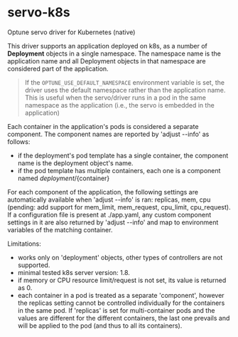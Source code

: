 # servo-k8s
Optune servo driver for Kubernetes (native)

This driver supports an application deployed on k8s, as a number of **Deployment** objects in a single namespace. The namespace name is the application name and all Deployment objects in that namespace are considered part of the application.

>If the `OPTUNE_USE_DEFAULT_NAMESPACE` environment variable is set, the driver uses the default namespace rather than the application name. This is useful when the servo/driver runs in a pod in the same namespace as the application (i.e., the servo is embedded in the application)

Each container in the application's pods is considered a separate component. The component names are reported by 'adjust --info' as follows:
- if the deployment's pod template has a single container, the component name is the deployment object's name.
- if the pod template has multiple containers, each one is a component named ${deployment}/${container}

For each component of the application, the following settings are automatically available when 'adjust --info' is ran:
replicas, mem, cpu (pending: add support for mem\_limit, mem\_request, cpu\_limit, cpu\_request).
If a configuration file is present at ./app.yaml, any custom component settings in it are also returned by 'adjust --info' and map to environment variables of the matching container.

Limitations:
- works only on 'deployment' objects, other types of controllers are not supported.
- minimal tested k8s server version: 1.8.
- if memory or CPU resource limit/request is not set, its value is returned as 0.
- each container in a pod is treated as a separate 'component', however the replicas setting cannot be controlled individually for the containers in the same pod. If 'replicas' is set for multi-container pods and the values are different for the different containers, the last one prevails and will be applied to the pod (and thus to all its containers).

